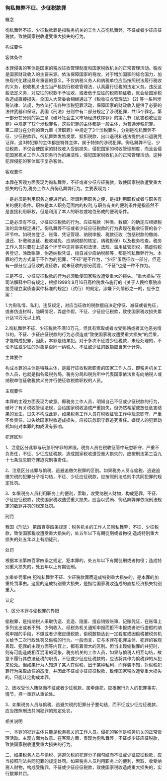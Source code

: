 ### 徇私舞弊不征、少征税款罪
 概念 

徇私舞弊不征、少征税款罪是指税务机关的工作人员徇私舞弊，不征或者少征应征税款，致使国家税收遭受重大损失的行为。

 构成要件 

客体条件

本罪侵害的客体是国家的税收征收管理制度和国家税收机关的正常管理活动。税收是国家财政收入的主要来源。依法保障国家的税收，对于增加国家的综合国力，加快现代化建设具有重要的意义。不仅纳税义务人和纳税单位应当按照税法履行税收的义务，税收机关也应当严格执行税收管理法，认真履行征税的法定义务。违反这些法定义务，对应征的税款不予征收，或者低于应征的税款额征收，就会给国家税收造成直接损失。全国人大常委会相继通过了《税收征收管理法》 [2] 等一系列涉税法律、法规，为依法打击各种涉税犯罪活动，保障国家的财政收入提供了必要的法律武器和保证。我国《刑法》分则中有二部分规定了涉税犯罪，共15个罪名。第一部分在分则的第三章《破坏社会主义市场经济秩序罪》的第六节《危害税收征管罪》中规定了12个涉税罪名，这些犯罪的主体都是一般主体，为普通涉税犯罪。第二部分在分则的第九章《渎职罪》中规定了3个涉税罪名，分别是徇私舞弊不征、少征税款罪，徇私舞弊发售发票、抵扣税款、出口退税和违法提供出口退税凭证罪，这3种犯罪的主体都是特殊主体，属于特殊的涉税犯罪。徇私舞弊不征、少征税款，不仅会使国家的财政收入受到损失，侵犯国家的税收管理制度，而且会侵犯国家机关工作人员职务行为的廉洁性，侵犯国家税收机关的正常管理活动，这种犯罪侵犯的客体属于复杂客体。

客观要件

本罪在客观方面表现为徇私舞弊，不征或者少征应征税款，致使国家税收遭受重大损失的行为,税务工作人员徇私舞弊行为。主要表现为：

一是必须是利用职务之便进行的。所谓利用职务之便，是指利用职权或者与职务有关的便利条件。职权是本人职务范围内的权利;与职务有关的便利条件是指虽然不是直接利用职权，但是利用了本人的职权或地位形成的便利条件。

二是必须有不征，少征应征税款的行为。应征税款（种类、数额）的确定应根据税法的具体规定进行。徇私舞弊不征或者少征应征税款的行为表现在税收征管的各个环节中。如税务登记、账簿、凭证管理、纳税申报、税款征收（包括税款的缴纳、退还、补缴和追征、税收减免、应纳税额的核定、纳税担保）以及税务检查。税务工作人员只要在上述各个环节中违背事实和法律、法规、滥用征管职权，搞虚假税务登记，涂改账簿，伪造纳税凭证，擅自减少应纳税额等，都是徇私舞弊行为。本罪的行为方式属于不作为的犯罪，“不征”是不作为，“少征”虽然征收一部分，但还有一部分应当征收的没征收，就未征收的部分而言，“不征”也是一种不作为。

三是不征、少征应征税款的行为必须致使国家税收遭受重大的损失。“重大损失”在司法解释中已有规定，根据1999年9月16日高检院发布施行的《关于人民检察院直接受理立案侦查案件标准的规定》（试行）的规定，涉嫌下列情形之一的，应予立案：

1.为徇私情、私利，违反规定，对应当征收的税款擅自决定停征、减征或者免征，或者伪造材料，隐瞒情况，弄虚作假，不征、少征应征税款，致使国家税收损失累计达10万元以上的;

2.徇私舞弊不征、少征税款不满10万元，但具有索取或者收受贿赂或者其他恶劣情节的。不征、少征应征税款的行为必须造成“致使国家税收遭受重大损失“的后果，才能构成犯罪，因此，本罪是结果犯。对于多次不征或少征税款，未经处理的，不论不征或少征的对象是否同一纳税人，不征或少征的数额应当累计计算。

主体要件

构成本罪的主体是特殊主体，是履行征收税款职责的国家工作人员，即税务机关工作人员，也就是指各级税务局，税务分局和税务所中代表国家依法负有向纳税人或纳税单位征收税款义务并行使征收税款职权的人员。

主观要件

本罪的主观方面表现为故意。即税务工作人员，明知自己不征或少征税款的行为，破坏了有关税收管理法规，会给国家税收造成严重损失，但仍然希望或放任危害结果的发生。过失不构成此罪，如果税务工作人员在税收征管工作中玩忽职守，严重不负责任，过失给国家税收造成损失，应按玩忽职守罪追究责任。嫌疑人的犯罪动机如何对本罪的构成没有影响。

 犯罪区别 

1、注意区分此罪与玩忽职守罪的界限。税务人员在税收征管中玩忽职守，严重不负责任，不征、少征应征税款，造成国家税收遭受重大损失的，应按刑法第三百九十七条玩忽职守罪追究刑事责任。

2、注意区分此罪与偷税、逃避追缴欠税罪的区别。如果税务人员与偷税、逃避追缴欠税的犯罪分子相勾结，不征、少征应征税款，应按照刑法总则中共同犯罪的规定处罚。

3、如果税务人员利用职务上的便利，索取，收受纳税人财物，构成犯罪，不征、少征应征税款，致使国家税收遭受重大损失，应当以受贿、徇私舞弊罪依照刑法规定的数罪并罚的规定处罚。

 刑罚 

我国《刑法》 第四百零四条规定：税务机关的工作人员徇私舞弊，不征、少征税款，致使国家税收遭受重大损失的，处五年以下有期徒刑或者拘役;造成特别重大损失的处五年以上有期徒刑。

 处罚 

根据本法第四百零四条之规定，犯本罪的，处五年以下有期徒刑或者拘役；造成特别重大损失的，处五年以上有期徒刑。

加重处罚事由 犯徇私舞弊不征、少征税款罪而造成特别重大损失的，是本罪的加重处罚事由。这里的造成特别重大损失，是指给国家税收造成的直接经济损失特别重大。

 认定 

1、区分本罪与偷税罪的界限

偷税罪，是指纳税人采取伪造、变造、隐匿、擅自销毁账簿、记账凭证，在账簿上多列支出或者不列、少列收入，经税务机关通知申报而拒不申报或者进行虚假的纳税申报的手段，不缴或者少缴应缴税款，偷税数额达到一定程度或因偷税被税务机关给予二次行政处罚又偷税的行为。一般而言，它与本罪在犯罪主体、犯罪的客观表现、犯罪的主观方面等内容上，都有着很大的区别。但当出现偷税罪的共犯时，则有可能造成相互混淆的现象。税务机关的工作人员，如果与偷税人相互勾结，故意不履行其依法征税的职责，不征或少征应征税款的，应该将其作为偷税罪的从犯来论处。但如果行为人知道了某人在偷税，出于某种私利，而佯装不知，对偷税犯罪行为采取放任的态度，并因此不征或少征应征税款，致使国家税收遭受重大损失的，只能认定构成本罪。

2、因收受他人贿赂而不征或者少征税款，属牵连犯，应根据行为人的犯罪事实、情节，择一重罪从重论处。

3、如果税务人员与偷税、逃避欠税的犯罪分子要勾结，而不征或少征应征税款，应当按照刑法共同犯罪的规定处罚。

 相关说明 

一、本罪的犯罪主体只能是税务机关的工作人员。侵犯的客体是税务机关的正常管理活动。主观方面为故意。在客观方面，表现为徇私舞弊，不征或少征应征税款，致使国家税收遭受重大损失的行为。

二、如果税务人员与偷税、逃避欠税的犯罪分子相勾结而不征或少征应征税款，应当按照刑法共同犯罪的规定处罚。如果税务人员利用职务上的便利，索取、收受纳税人财物，构成受贿罪，不征或少征应征税款，致使国家税收造成重大损失的，实行数罪并罚。